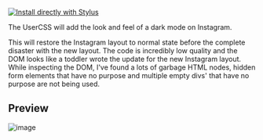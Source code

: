 [![Install directly with Stylus](https://img.shields.io/badge/Install%20directly%20with-Stylus-00adad.svg)](https://github.com/unigazer/instagram-dark-mode/raw/main/instagram.user.css)

The UserCSS will add the look and feel of a dark mode on Instagram.

This will restore the Instagram layout to normal state before the complete disaster with the new layout.
The code is incredibly low quality and the DOM looks like a toddler wrote the update for the new Instagram layout.
While inspecting the DOM, I've found a lots of garbage HTML nodes, hidden form elements that have no purpose and
multiple empty divs' that have no purpose are not being used.

## Preview

![image](https://userstyles.world/api/style/preview/4465.webp)
